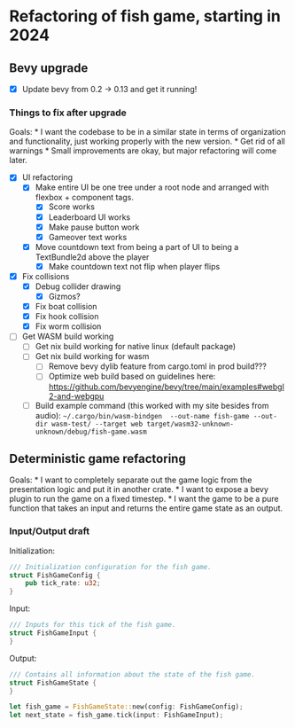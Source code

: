 # Refactoring of fish game, starting in 2024

## Bevy upgrade

* [x] Update bevy from 0.2 -> 0.13 and get it running!

### Things to fix after upgrade

Goals:
    * I want the codebase to be in a similar state in terms of organization and functionality, just working properly with the new version.
    * Get rid of all warnings
    * Small improvements are okay, but major refactoring will come later.

* [x] UI refactoring
    * [x] Make entire UI be one tree under a root node and arranged with flexbox + component tags.
        * [x] Score works
        * [x] Leaderboard UI works
        * [x] Make pause button work
        * [x] Gameover text works
    * [x] Move countdown text from being a part of UI to being a TextBundle2d above the player
        * [x] Make countdown text not flip when player flips
* [x] Fix collisions
    * [x] Debug collider drawing
        * [x] Gizmos?
    * [x] Fix boat collision
    * [x] Fix hook collision
    * [x] Fix worm collision
* [ ] Get WASM build working
    * [ ] Get nix build working for native linux (default package)
    * [ ] Get nix build working for wasm
        * [ ] Remove bevy dylib feature from cargo.toml in prod build???
        * [ ] Optimize web build based on guidelines here: https://github.com/bevyengine/bevy/tree/main/examples#webgl2-and-webgpu
    * [ ] Build example command (this worked with my site besides from audio): `~/.cargo/bin/wasm-bindgen  --out-name fish-game --out-dir wasm-test/ --target web target/wasm32-unknown-unknown/debug/fish-game.wasm`

## Deterministic game refactoring

Goals:
    * I want to completely separate out the game logic from the presentation logic and put it in another crate.
    * I want to expose a bevy plugin to run the game on a fixed timestep.
    * I want the game to be a pure function that takes an input and returns the entire game state as an output.

### Input/Output draft

Initialization:
```rust
/// Initialization configuration for the fish game.
struct FishGameConfig {
    pub tick_rate: u32;
}
```
Input:
```rust
/// Inputs for this tick of the fish game.
struct FishGameInput {
}
```

Output:
```rust
/// Contains all information about the state of the fish game.
struct FishGameState {
}

let fish_game = FishGameState::new(config: FishGameConfig);
let next_state = fish_game.tick(input: FishGameInput);
```

